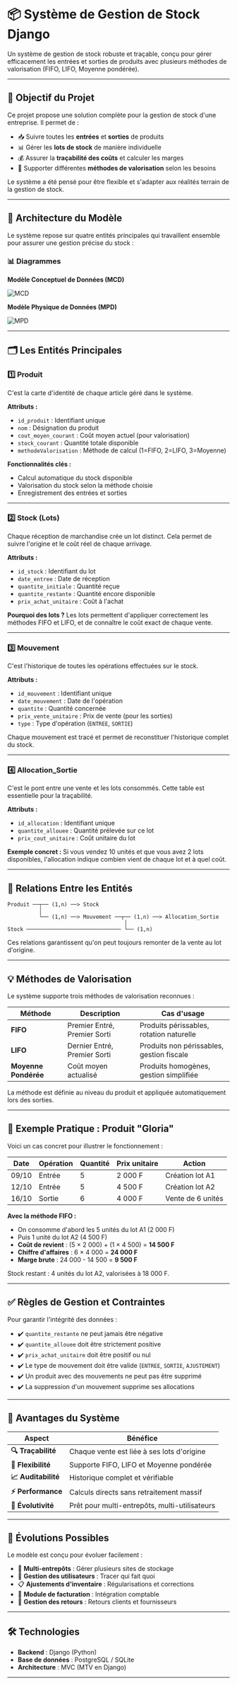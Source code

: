 # 📦 Système de Gestion de Stock Django

Un système de gestion de stock robuste et traçable, conçu pour gérer efficacement les entrées et sorties de produits avec plusieurs méthodes de valorisation (FIFO, LIFO, Moyenne pondérée).

---

## 🎯 Objectif du Projet

Ce projet propose une solution complète pour la gestion de stock d'une entreprise. Il permet de :

- 📥 Suivre toutes les **entrées** et **sorties** de produits
- 📊 Gérer les **lots de stock** de manière individuelle
- 💰 Assurer la **traçabilité des coûts** et calculer les marges
- 🔄 Supporter différentes **méthodes de valorisation** selon les besoins

Le système a été pensé pour être flexible et s'adapter aux réalités terrain de la gestion de stock.

---

## 📐 Architecture du Modèle

Le système repose sur quatre entités principales qui travaillent ensemble pour assurer une gestion précise du stock :

### 📊 Diagrammes

**Modèle Conceptuel de Données (MCD)**

![MCD](images/mcd.png)

**Modèle Physique de Données (MPD)**

![MPD](images/mpd.png)

---

## 🗂️ Les Entités Principales

### 1️⃣ Produit

C'est la carte d'identité de chaque article géré dans le système.

**Attributs :**
- `id_produit` : Identifiant unique
- `nom` : Désignation du produit
- `cout_moyen_courant` : Coût moyen actuel (pour valorisation)
- `stock_courant` : Quantité totale disponible
- `methodeValorisation` : Méthode de calcul (1=FIFO, 2=LIFO, 3=Moyenne)

**Fonctionnalités clés :**
- Calcul automatique du stock disponible
- Valorisation du stock selon la méthode choisie
- Enregistrement des entrées et sorties

---

### 2️⃣ Stock (Lots)

Chaque réception de marchandise crée un lot distinct. Cela permet de suivre l'origine et le coût réel de chaque arrivage.

**Attributs :**
- `id_stock` : Identifiant du lot
- `date_entree` : Date de réception
- `quantite_initiale` : Quantité reçue
- `quantite_restante` : Quantité encore disponible
- `prix_achat_unitaire` : Coût à l'achat

**Pourquoi des lots ?**
Les lots permettent d'appliquer correctement les méthodes FIFO et LIFO, et de connaître le coût exact de chaque vente.

---

### 3️⃣ Mouvement

C'est l'historique de toutes les opérations effectuées sur le stock.

**Attributs :**
- `id_mouvement` : Identifiant unique
- `date_mouvement` : Date de l'opération
- `quantite` : Quantité concernée
- `prix_vente_unitaire` : Prix de vente (pour les sorties)
- `type` : Type d'opération (`ENTREE`, `SORTIE`)

Chaque mouvement est tracé et permet de reconstituer l'historique complet du stock.

---

### 4️⃣ Allocation_Sortie

C'est le pont entre une vente et les lots consommés. Cette table est essentielle pour la traçabilité.

**Attributs :**
- `id_allocation` : Identifiant unique
- `quantite_allouee` : Quantité prélevée sur ce lot
- `prix_cout_unitaire` : Coût unitaire du lot

**Exemple concret :**
Si vous vendez 10 unités et que vous avez 2 lots disponibles, l'allocation indique combien vient de chaque lot et à quel coût.

---

## 🔄 Relations Entre les Entités
```
Produit ──┬── (1,n) ──> Stock
          │
          └── (1,n) ──> Mouvement ──┬── (1,n) ──> Allocation_Sortie
                                     │
Stock ────────────────────────────── └── (1,n)
```

Ces relations garantissent qu'on peut toujours remonter de la vente au lot d'origine.

---

## 💡 Méthodes de Valorisation

Le système supporte trois méthodes de valorisation reconnues :

| Méthode | Description | Cas d'usage |
|---------|-------------|-------------|
| **FIFO** | Premier Entré, Premier Sorti | Produits périssables, rotation naturelle |
| **LIFO** | Dernier Entré, Premier Sorti | Produits non périssables, gestion fiscale |
| **Moyenne Pondérée** | Coût moyen actualisé | Produits homogènes, gestion simplifiée |

La méthode est définie au niveau du produit et appliquée automatiquement lors des sorties.

---

## 📝 Exemple Pratique : Produit "Gloria"

Voici un cas concret pour illustrer le fonctionnement :

| Date | Opération | Quantité | Prix unitaire | Action |
|------|-----------|----------|---------------|--------|
| 09/10 | Entrée | 5 | 2 000 F | Création lot A1 |
| 12/10 | Entrée | 5 | 4 500 F | Création lot A2 |
| 16/10 | Sortie | 6 | 4 000 F | Vente de 6 unités |

**Avec la méthode FIFO :**
- On consomme d'abord les 5 unités du lot A1 (2 000 F)
- Puis 1 unité du lot A2 (4 500 F)
- **Coût de revient** : (5 × 2 000) + (1 × 4 500) = **14 500 F**
- **Chiffre d'affaires** : 6 × 4 000 = **24 000 F**
- **Marge brute** : 24 000 - 14 500 = **9 500 F**

Stock restant : 4 unités du lot A2, valorisées à 18 000 F.

---

## ✅ Règles de Gestion et Contraintes

Pour garantir l'intégrité des données :

- ✔️ `quantite_restante` ne peut jamais être négative
- ✔️ `quantite_allouee` doit être strictement positive
- ✔️ `prix_achat_unitaire` doit être positif ou nul
- ✔️ Le type de mouvement doit être valide (`ENTREE`, `SORTIE`, `AJUSTEMENT`)
- ✔️ Un produit avec des mouvements ne peut pas être supprimé
- ✔️ La suppression d'un mouvement supprime ses allocations

---

## 🚀 Avantages du Système

| Aspect | Bénéfice |
|--------|----------|
| **🔍 Traçabilité** | Chaque vente est liée à ses lots d'origine |
| **🎨 Flexibilité** | Supporte FIFO, LIFO et Moyenne pondérée |
| **📈 Auditabilité** | Historique complet et vérifiable |
| **⚡ Performance** | Calculs directs sans retraitement massif |
| **🔧 Évolutivité** | Prêt pour multi-entrepôts, multi-utilisateurs |

---

## 🔮 Évolutions Possibles

Le modèle est conçu pour évoluer facilement :

- 🏢 **Multi-entrepôts** : Gérer plusieurs sites de stockage
- 👥 **Gestion des utilisateurs** : Tracer qui fait quoi
- 📋 **Ajustements d'inventaire** : Régularisations et corrections
- 🧾 **Module de facturation** : Intégration comptable
- 🔄 **Gestion des retours** : Retours clients et fournisseurs

---

## 🛠️ Technologies

- **Backend** : Django (Python)
- **Base de données** : PostgreSQL / SQLite
- **Architecture** : MVC (MTV en Django)

---

